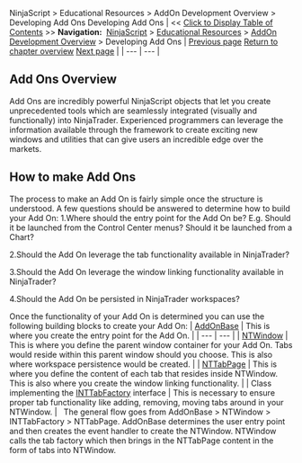 ﻿
NinjaScript > Educational Resources > AddOn Development Overview > Developing Add Ons
Developing Add Ons
| << [Click to Display Table of Contents](developing_add_ons.md) >> **Navigation:**     [NinjaScript](ninjascript.md) > [Educational Resources](educational_resources.md) > [AddOn Development Overview](addon_development_overview.md) > Developing Add Ons | [Previous page](addon_development_overview.md) [Return to chapter overview](addon_development_overview.md) [Next page](creating_your_own_addon_window.md) |
| --- | --- |
## Add Ons Overview
Add Ons are incredibly powerful NinjaScript objects that let you create unprecedented tools which are seamlessly integrated (visually and functionally) into NinjaTrader. Experienced programmers can leverage the information available through the framework to create exciting new windows and utilities that can give users an incredible edge over the markets.
 
## How to make Add Ons
The process to make an Add On is fairly simple once the structure is understood. A few questions should be answered to determine how to build your Add On:
1.Where should the entry point for the Add On be? E.g. Should it be launched from the Control Center menus? Should it be launched from a Chart?

2.Should the Add On leverage the tab functionality available in NinjaTrader?

3.Should the Add On leverage the window linking functionality available in NinjaTrader?

4.Should the Add On be persisted in NinjaTrader workspaces?

Once the functionality of your Add On is determined you can use the following building blocks to create your Add On:
| [AddOnBase](add_on.md) | This is where you create the entry point for the Add On. |
| --- | --- |
| [NTWindow](ntwindow.md) | This is where you define the parent window container for your Add On. Tabs would reside within this parent window should you choose. This is also where workspace persistence would be created. |
| [NTTabPage](nttabpage_class.md) | This is where you define the content of each tab that resides inside NTWindow. This is also where you create the window linking functionality. |
| Class implementing the [INTTabFactory](inttabfactory_class.md) interface | This is necessary to ensure proper tab functionality like adding, removing, moving tabs around in your NTWindow. |
 
The general flow goes from AddOnBase > NTWindow > INTTabFactory > NTTabPage.
AddOnBase determines the user entry point and then creates the event handler to create the NTWindow. NTWindow calls the tab factory which then brings in the NTTabPage content in the form of tabs into NTWindow.

